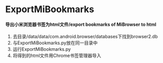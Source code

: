 # ExportMiBookmarks #



#### 导出小米浏览器书签为html文件/export bookmarks of MiBrowser to html ####

1. 去目录/data/data/com.android.browser/databases下找到browser2.db 
2. 与ExportMiBookmarks.py放在同一目录中
3. 运行ExportMiBookmarks.py
4. 将得到的html文件用Chrome书签管理器导入
